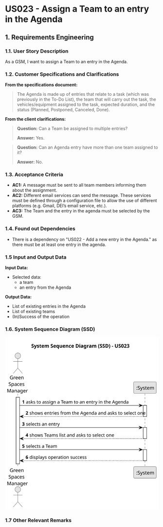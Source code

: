 # US023 - Assign a Team to an entry in the Agenda


## 1. Requirements Engineering

### 1.1. User Story Description

As a GSM, I want to assign a Team to an entry in the Agenda.

### 1.2. Customer Specifications and Clarifications

**From the specifications document:**

>  The Agenda is made
up of entries that relate to a task (which was previously in the To-Do List),
the team that will carry out the task, the vehicles/equipment assigned to
the task, expected duration, and the status (Planned, Postponed, Canceled,
Done).

**From the client clarifications:**

> **Question:** Can a Team be assigned to multiple entries?
>
> **Answer:** Yes.

> **Question:** Can an Agenda entry have more than one team assigned to it?
>
> **Answer:** No.

### 1.3. Acceptance Criteria

* **AC1:** A message must be sent to all team members informing them about the assignment.
* **AC2:** Different email services can send the message. These services must be defined through a configuration file to allow the use of different platforms (e.g. Gmail, DEI’s email service, etc.).
* **AC3:** The Team and the entry in the agenda must be selected by the GSM.

### 1.4. Found out Dependencies

* There is a dependency on "US022 - Add a new entry in the Agenda." as there must be at least one entry in the agenda.

### 1.5 Input and Output Data

**Input Data:**

* Selected data:
  * a team
  * an entry from the Agenda

**Output Data:**

* List of existing entries in the Agenda
* List of existing teams
* (In)Success of the operation

### 1.6. System Sequence Diagram (SSD)


![System Sequence Diagram](svg/us023-system-sequence-diagram.svg)


### 1.7 Other Relevant Remarks